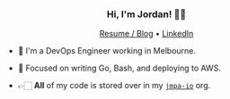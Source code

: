 <h3 align="center">Hi, I'm Jordan! 👋🏻</h3>
<p align="center">
  <a href="https://jcleal.me">Resume / Blog</a> •
  <a href="https://www.linkedin.com/in/jordancleal/">LinkedIn</a>
</p>

* 🌱 I'm a DevOps Engineer working in Melbourne.

* 🧠 Focused on writing Go, Bash, and deploying to AWS.

* 👉🏻 **All** of my code is stored over in my [`jmpa-io`](https://github.com/jmpa-io) org.
